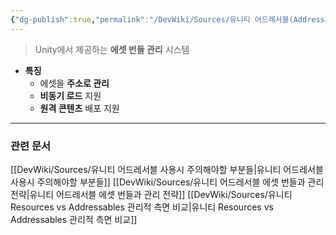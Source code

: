 ```yaml
---
{"dg-publish":true,"permalink":"/DevWiki/Sources/유니티 어드레서블(Addressable)/","noteIcon":"","created":"2024-12-21T17:25:10.000+09:00","updated":"2025-07-19T22:58:36.988+09:00"}
---
```


> Unity에서 제공하는 **에셋 번들 관리** 시스템

* **특징**
	* 에셋을 **주소로 관리**
	* **비동기 로드** 지원
	* **원격 콘텐츠** 배포 지원
---
### 관련 문서
[[DevWiki/Sources/유니티 어드레서블 사용시 주의해야할 부분들\|유니티 어드레서블 사용시 주의해야할 부분들]]
[[DevWiki/Sources/유니티 어드레서블 에셋 번들과 관리 전략\|유니티 어드레서블 에셋 번들과 관리 전략]]
[[DevWiki/Sources/유니티 Resources vs Addressables 관리적 측면 비교\|유니티 Resources vs Addressables 관리적 측면 비교]]